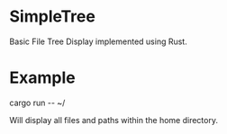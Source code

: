 # SimpleTree

Basic File Tree Display implemented using Rust.

# Example

cargo run -- ~/

Will display all files and paths within the home directory.
